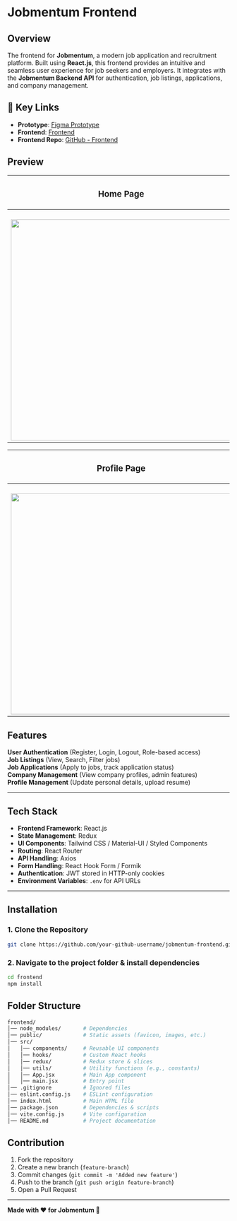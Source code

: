 # Jobmentum Frontend

## Overview
The frontend for **Jobmentum**, a modern job application and recruitment platform. Built using **React.js**, this frontend provides an intuitive and seamless user experience for job seekers and employers. It integrates with the **Jobmentum Backend API** for authentication, job listings, applications, and company management.

## **🔗 Key Links**

* **Prototype**: [Figma Prototype](#)
* **Frontend**: [Frontend](https://jomentum.netlify.app)
* **Frontend Repo**: [GitHub - Frontend](https://github.com/Priyasha-Yadav/Job-Portal/tree/main/frontend)  

## Preview  

| <h3>Home Page</h3> | <h3>Jobs Page</h3> |
|:----------:|:---------:|
|<br><img src="https://res.cloudinary.com/dd5zrwqzj/image/upload/v1740375533/Screenshot_2025-02-24_at_11.05.55_AM_kbx3nw.png" width="500px" /> |<br><img src="https://res.cloudinary.com/dd5zrwqzj/image/upload/v1740375537/Screenshot_2025-02-24_at_11.07.25_AM_xexsmo.png" width="500px" /> |

| <h3>Profile Page </h3>| <h3>Job Details </h3>|
|:-------------:|:-----------:|
| <br><img src="https://res.cloudinary.com/dd5zrwqzj/image/upload/v1740375533/Screenshot_2025-02-24_at_11.07.32_AM_neqi5t.png" width="500px" /> |<br><img src="https://res.cloudinary.com/dd5zrwqzj/image/upload/v1740375533/Screenshot_2025-02-24_at_11.07.43_AM_xbqzia.png" width="500px" /> |



## Features
 **User Authentication** (Register, Login, Logout, Role-based access)  
 **Job Listings** (View, Search, Filter jobs)  
 **Job Applications** (Apply to jobs, track application status)  
 **Company Management** (View company profiles, admin features)  
 **Profile Management** (Update personal details, upload resume)  

---

## Tech Stack  
- **Frontend Framework**: React.js  
- **State Management**: Redux  
- **UI Components**: Tailwind CSS / Material-UI / Styled Components  
- **Routing**: React Router  
- **API Handling**: Axios  
- **Form Handling**: React Hook Form / Formik  
- **Authentication**: JWT stored in HTTP-only cookies  
- **Environment Variables**: `.env` for API URLs  

---

## Installation  

### 1. Clone the Repository  
```sh
git clone https://github.com/your-github-username/jobmentum-frontend.git
```

### 2. Navigate to the project folder & install dependencies
```bash
cd frontend
npm install
```

## Folder Structure
```bash
frontend/
│── node_modules/       # Dependencies
│── public/             # Static assets (favicon, images, etc.)
│── src/
│   │── components/     # Reusable UI components
│   │── hooks/          # Custom React hooks
│   │── redux/          # Redux store & slices
│   │── utils/          # Utility functions (e.g., constants)
│   │── App.jsx         # Main App component
│   │── main.jsx        # Entry point
│── .gitignore          # Ignored files
│── eslint.config.js    # ESLint configuration
│── index.html          # Main HTML file
│── package.json        # Dependencies & scripts
│── vite.config.js      # Vite configuration
│── README.md           # Project documentation
```

## Contribution
1. Fork the repository
2. Create a new branch (`feature-branch`)
3. Commit changes (`git commit -m 'Added new feature'`)
4. Push to the branch (`git push origin feature-branch`)
5. Open a Pull Request

---

**Made with ❤️ for Jobmentum 🚀**